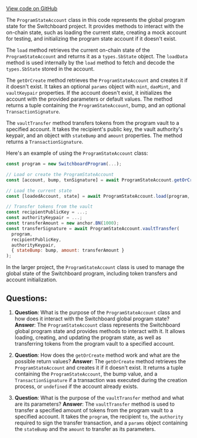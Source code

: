 [View code on GitHub](https://github.com/switchboard-xyz/sbv2-solana/blob/master/javascript/solana.js/src/accounts/programStateAccount.ts)

The `ProgramStateAccount` class in this code represents the global program state for the Switchboard project. It provides methods to interact with the on-chain state, such as loading the current state, creating a mock account for testing, and initializing the program state account if it doesn't exist.

The `load` method retrieves the current on-chain state of the `ProgramStateAccount` and returns it as a `types.SbState` object. The `loadData` method is used internally by the `load` method to fetch and decode the `types.SbState` stored in the account.

The `getOrCreate` method retrieves the `ProgramStateAccount` and creates it if it doesn't exist. It takes an optional `params` object with `mint`, `daoMint`, and `vaultKeypair` properties. If the account doesn't exist, it initializes the account with the provided parameters or default values. The method returns a tuple containing the `ProgramStateAccount`, bump, and an optional `TransactionSignature`.

The `vaultTransfer` method transfers tokens from the program vault to a specified account. It takes the recipient's public key, the vault authority's keypair, and an object with `stateBump` and `amount` properties. The method returns a `TransactionSignature`.

Here's an example of using the `ProgramStateAccount` class:

```javascript
const program = new SwitchboardProgram(...);

// Load or create the ProgramStateAccount
const [account, bump, txnSignature] = await ProgramStateAccount.getOrCreate(program);

// Load the current state
const [loadedAccount, state] = await ProgramStateAccount.load(program, account.publicKey);

// Transfer tokens from the vault
const recipientPublicKey = ...;
const authorityKeypair = ...;
const transferAmount = new anchor.BN(1000);
const transferSignature = await ProgramStateAccount.vaultTransfer(
  program,
  recipientPublicKey,
  authorityKeypair,
  { stateBump: bump, amount: transferAmount }
);
```

In the larger project, the `ProgramStateAccount` class is used to manage the global state of the Switchboard program, including token transfers and account initialization.
## Questions: 
 1. **Question**: What is the purpose of the `ProgramStateAccount` class and how does it interact with the Switchboard global program state?
   **Answer**: The `ProgramStateAccount` class represents the Switchboard global program state and provides methods to interact with it. It allows loading, creating, and updating the program state, as well as transferring tokens from the program vault to a specified account.

2. **Question**: How does the `getOrCreate` method work and what are the possible return values?
   **Answer**: The `getOrCreate` method retrieves the `ProgramStateAccount` and creates it if it doesn't exist. It returns a tuple containing the `ProgramStateAccount`, the bump value, and a `TransactionSignature` if a transaction was executed during the creation process, or `undefined` if the account already exists.

3. **Question**: What is the purpose of the `vaultTransfer` method and what are its parameters?
   **Answer**: The `vaultTransfer` method is used to transfer a specified amount of tokens from the program vault to a specified account. It takes the `program`, the recipient `to`, the `authority` required to sign the transfer transaction, and a `params` object containing the `stateBump` and the `amount` to transfer as its parameters.
